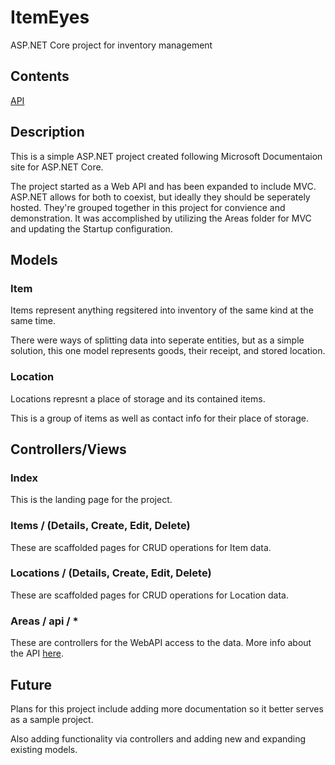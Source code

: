 # ItemEyes
ASP.NET Core project for inventory management

## Contents
[API](https://github.com/kellivan/ItemEyes/tree/main/ItemEyes/Areas/api)

## Description
This is a simple ASP.NET project created following Microsoft Documentaion site
for ASP.NET Core.

The project started as a Web API and has been expanded to include MVC.
ASP.NET allows for both to coexist, but ideally they should be seperately hosted.
They're grouped together in this project for convience and demonstration.
It was accomplished by utilizing the Areas folder for MVC and updating the Startup
configuration.

## Models

### Item
Items represent anything regsitered into inventory of the same kind at the same time.

There were ways of splitting data into seperate entities, but as a simple solution,
this one model represents goods, their receipt, and stored location.

### Location
Locations represnt a place of storage and its contained items.

This is a group of items as well as contact info for their place of storage.


## Controllers/Views

### Index
This is the landing page for the project.

### Items / (Details, Create, Edit, Delete)
These are scaffolded pages for CRUD operations for Item data.

### Locations / (Details, Create, Edit, Delete)
These are scaffolded pages for CRUD operations for Location data.

### Areas / api / *
These are controllers for the WebAPI access to the data. More info about the API [here](https://github.com/kellivan/ItemEyes/tree/main/ItemEyes/Areas/api).

## Future
Plans for this project include adding more documentation so it better serves as a sample project.

Also adding functionality via controllers and adding new and expanding existing models.
